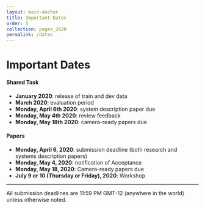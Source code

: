 ```yaml
---
layout: main-anchor
title: Important Dates
order: 5
collection: pages_2020
permalink: /dates
---
```




# Important Dates

#### Shared Task
- **January 2020**: release of train and dev data
- **March 2020**: evaluation period
- **Monday, April 6th 2020**: system description paper due
- **Monday, May 4th 2020**: review feedback
- **Monday, May 18th 2020**: camera-ready papers due

#### Papers
- **Monday, April 6, 2020**: submission deadline (both research and systems description papers)
- **Monday, May 4, 2020**: notification of Acceptance
- **Monday, May 18, 2020**: Camera-ready papers due
- **July 9 or 10 (Thursday or Friday), 2020**: Workshop

----

All submission deadlines are 11:59 PM GMT-12 (anywhere in the world) unless otherwise noted.

